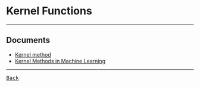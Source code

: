 # Kernel Functions

---

## Documents

- [Kernel method](https://www.engati.com/glossary/kernel-method)
- [Kernel Methods in Machine Learning](https://projecteuclid.org/download/pdfview_1/euclid.aos/1211819561)

---

[<kbd> Back </kbd>](./../Both.md)
